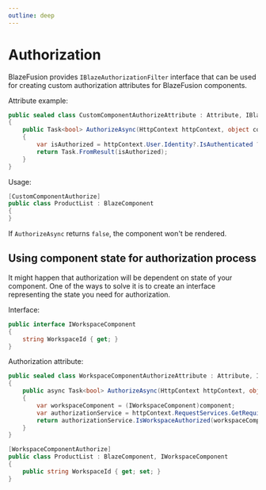 ```yaml
---
outline: deep
---
```


# Authorization

BlazeFusion provides `IBlazeAuthorizationFilter` interface that can be used for creating custom
authorization attributes for BlazeFusion components.

Attribute example:
```c#
public sealed class CustomComponentAuthorizeAttribute : Attribute, IBlazeAuthorizationFilter
{
    public Task<bool> AuthorizeAsync(HttpContext httpContext, object component)
    {
        var isAuthorized = httpContext.User.Identity?.IsAuthenticated ?? false;
        return Task.FromResult(isAuthorized);
    }
}
```

Usage:
```c#
[CustomComponentAuthorize]
public class ProductList : BlazeComponent
{
}
```

If `AuthorizeAsync` returns `false`, the component won't be rendered.

## Using component state for authorization process

It might happen that authorization will be dependent on state of your component. One of the
ways to solve it is to create an interface representing the state you need for authorization.

Interface:
```c#
public interface IWorkspaceComponent
{
    string WorkspaceId { get; }
}
```

Authorization attribute:
```c#
public sealed class WorkspaceComponentAuthorizeAttribute : Attribute, IBlazeAuthorizationFilter
{
    public async Task<bool> AuthorizeAsync(HttpContext httpContext, object component)
    {
        var workspaceComponent = (IWorkspaceComponent)component;
        var authorizationService = httpContext.RequestServices.GetRequiredService<IAuthorizationService>();
        return authorizationService.IsWorkspaceAuthorized(workspaceComponent.WorkspaceId);
    }
}
```

```c#
[WorkspaceComponentAuthorize]
public class ProductList : BlazeComponent, IWorkspaceComponent
{
    public string WorkspaceId { get; set; }
}
```
